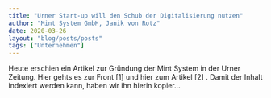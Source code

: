 ```yaml
---
title: "Urner Start-up will den Schub der Digitalisierung nutzen"
author: "Mint System GmbH, Janik von Rotz"
date: 2020-03-26
layout: "blog/posts/posts"
tags: ["Unternehmen"]
---
```


Heute erschien ein Artikel zur Gründung der Mint System in der Urner Zeitung. Hier gehts es zur Front [1] und hier zum Artikel [2] . Damit der Inhalt indexiert werden kann, haben wir ihn hierin kopier...

